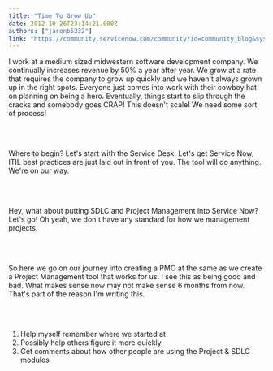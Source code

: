 ```yaml
---
title: "Time To Grow Up"
date: 2012-10-26T23:14:21.000Z
authors: ["jasonb5232"]
link: "https://community.servicenow.com/community?id=community_blog&sys_id=b5bcea25dbd0dbc01dcaf3231f96193e"
---
```

<p><p>I work at a medium sized midwestern software development company. We continually increases revenue by 50% a year after year. We grow at a rate that requires the company to grow up quickly and we haven't always grown up in the right spots. Everyone just comes into work with their cowboy hat on planning on being a hero. Eventually, things start to slip through the cracks and somebody goes CRAP! This doesn't scale! We need some sort of process!</p><br /><br /><p>Where to begin? Let's start with the Service Desk. Let's get Service Now, ITIL best practices are just laid out in front of you. The tool will do anything. We're on our way.</p><br /><br /><p>Hey, what about putting SDLC and Project Management into Service Now? Let's go! Oh yeah, we don't have any standard for how we management projects.</p><br /><br /><p>So here we go on our journey into creating a PMO at the same as we create a Project Management tool that works for us. I see this as being good and bad. What makes sense now may not make sense 6 months from now. That's part of the reason I'm writing this.</p><br /><br /><ol><li>Help myself remember where we started at</li><li>Possibly help others figure it more quickly</li><li>Get comments about how other people are using the Project &amp; SDLC modules</li></ol><br /><br /><!-- Project module just isn't as mature as the rest of the product. --><br /><br /><!-- What approach should we take put everything in forms or use Managed Documents --><br /><br /><!-- Really have two goals one is organzation process assets and the other is scheduling --></p>